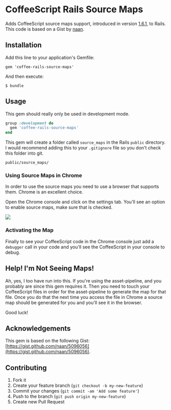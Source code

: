 # CoffeeScript Rails Source Maps

Adds CoffeeScript source maps support, introduced in version [1.6.1](http://coffeescript.org/#changelog), to Rails. This code is based on a Gist by [naan](https://gist.github.com/naan/5096056).

## Installation

Add this line to your application's Gemfile:

    gem 'coffee-rails-source-maps'

And then execute:

    $ bundle

## Usage

This gem should really only be used in development mode.

```ruby
group :development do
  gem 'coffee-rails-source-maps'
end
```

This gem will create a folder called `source_maps` in the Rails `public` directory. I would recommend adding this to your `.gitignore` file so you don't check this folder into git.

```
public/source_maps/
```

### Using Source Maps in Chrome

In order to use the source maps you need to use a browser that supports them. Chrome is an excellent choice.

Open the Chrome console and click on the settings tab. You'll see an option to enable source maps, make sure that is checked.

![](http://i.imgur.com/5ndSqZV.jpg)

### Activating the Map

Finally to see your CoffeeScript code in the Chrome console just add a `debugger` call in your code and you'll see the CoffeeScript in your console to debug.

## Help! I'm Not Seeing Maps!

Ah, yes, I too have run into this. If you're using the asset-pipeline, and you probably are since this gem requires it. Then you need to touch your CoffeeScript files in order for the asset-pipeline to generate the map for that file. Once you do that the next time you access the file in Chrome a source map should be generated for you and you'll see it in the browser.

Good luck!

## Acknowledgements

This gem is based on the following Gist: [https://gist.github.com/naan/5096056](https://gist.github.com/naan/5096056).

## Contributing

1. Fork it
2. Create your feature branch (`git checkout -b my-new-feature`)
3. Commit your changes (`git commit -am 'Add some feature'`)
4. Push to the branch (`git push origin my-new-feature`)
5. Create new Pull Request
